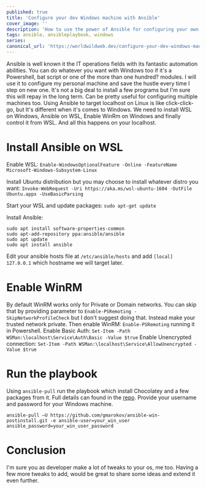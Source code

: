```yaml
---
published: true
title: 'Configure your dev Windows machine with Ansible'
cover_image: ''
description: 'How to use the power of Ansible for configuring your own Windows environment'
tags: ansible, ansibleplaybook, windows
series:
canonical_url: 'https://worldwildweb.dev/configure-your-dev-windows-machine-with-ansible/'
---
```


Ansible is well known it the IT operations fields with its fantastic automation abilities.
You can do whatever you want with Windows too if it's a Powershell, bat script or one of the more than one hundred? modules.
I will use it to configure my personal machine and save the hustle every time I step on new one.
It's not a big deal to install a few programs but I'm sure this will repay in the long term. Can be pretty useful for configuring multiple machines too.
Using Ansible to target localhost on Linux is like click-click-go, but It's different when it's comes to Windows.
We need to install WSL on Windows, Ansible on WSL, Enable WinRm on Windows and finally control it from WSL.
And all this happens on your localhost.

# Install Ansible on WSL

Enable WSL:
`Enable-WindowsOptionalFeature -Online -FeatureName Microsoft-Windows-Subsystem-Linux`

Install Ubuntu distribution but you may choose to install whatever distro you want:
`Invoke-WebRequest -Uri https://aka.ms/wsl-ubuntu-1604 -OutFile Ubuntu.appx -UseBasicParsing`

Start your WSL and update packages:
`sudo apt-get update`

Install Ansible:

```
sudo apt install software-properties-common
sudo apt-add-repository ppa:ansible/ansible
sudo apt update
sudo apt install ansible
```

Edit your ansible hosts file at `/etc/ansible/hosts` and add `[local] 127.0.0.1`
which hostname we will target later.

# Enable WinRM

By default WinRM works only for Private or Domain networks. You can skip that by providing parameter to `Enable-PSRemoting -SkipNetworkProfileCheck` but I don't suggest doing that. Instead make your trusted network private.
Then enable WinRM:
`Enable-PSRemoting` running it in Powershell.
Enable Basic Auth: 
`Set-Item -Path WSMan:\localhost\Service\Auth\Basic -Value $true`
Enable Unencrypted connection:
`Set-Item -Path WSMan:\localhost\Service\AllowUnencrypted -Value $true`

# Run the playbook

Using `ansible-pull` run the playbook which install Chocolatey and a few packages from it. Full details can found in the [repo](https://github.com/gmarokov/ansible-win-postinstall). Provide your username and password for your Windows machine.

`ansible-pull –U https://github.com/gmarokov/ansible-win-postinstall.git -e ansible-user=your_win_user ansible_password=your_win_user_password`

# Conclusion

I'm sure you as developer make a lot of tweaks to your os, me too. Having a few more tweaks to add, would be great to share some ideas and extend it even further.
